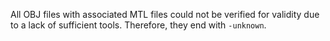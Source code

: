 All OBJ files with associated MTL files could not be verified for validity due to a lack of sufficient tools. Therefore, they end with `-unknown`.
